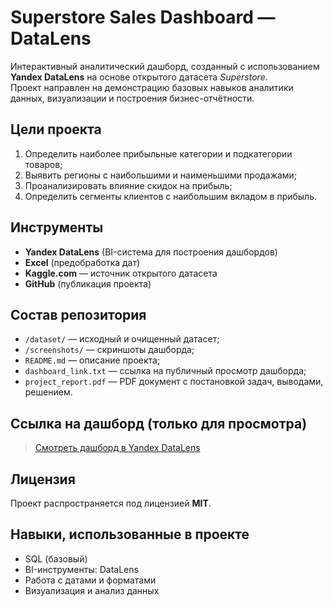 # Superstore Sales Dashboard — DataLens

Интерактивный аналитический дашборд, созданный с использованием **Yandex DataLens** на основе открытого датасета *Superstore*.  
Проект направлен на демонстрацию базовых навыков аналитики данных, визуализации и построения бизнес-отчётности.

## Цели проекта

1. Определить наиболее прибыльные категории и подкатегории товаров;
2. Выявить регионы с наибольшими и наименьшими продажами;
3. Проанализировать влияние скидок на прибыль;
4. Определить сегменты клиентов с наибольшим вкладом в прибыль.

## Инструменты
- **Yandex DataLens** (BI-система для построения дашбордов)
- **Excel** (предобработка дат)
- **Kaggle.com** — источник открытого датасета
- **GitHub** (публикация проекта)

## Состав репозитория

- `/dataset/` — исходный и очищенный датасет;
- `/screenshots/` — скриншоты дашборда;
- `README.md` — описание проекта;
- `dashboard_link.txt` — ссылка на публичный просмотр дашборда;
- `project_report.pdf` — PDF документ с постановкой задач, выводами, решением.

## Ссылка на дашборд (только для просмотра)

> [Смотреть дашборд в Yandex DataLens]([https://datalens.yandex.ru/profile/твой-линк-здесь](https://datalens.yandex/hyw15efomnye3))

## Лицензия

Проект распространяется под лицензией **MIT**.

## Навыки, использованные в проекте
- SQL (базовый)
- BI-инструменты: DataLens
- Работа с датами и форматами
- Визуализация и анализ данных
